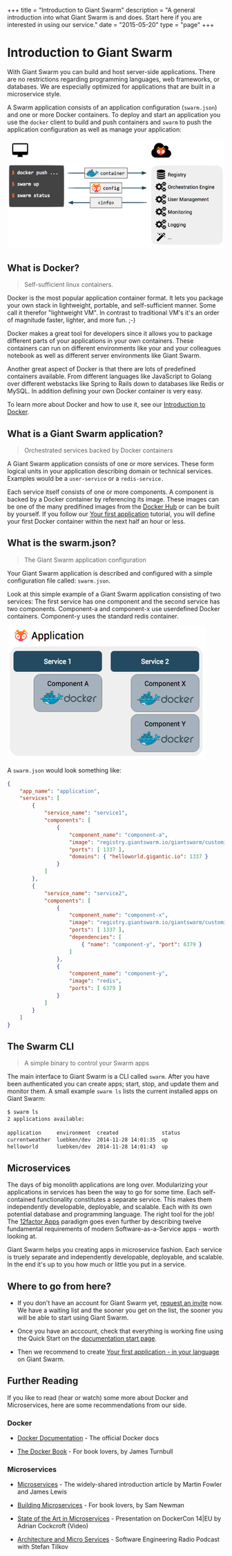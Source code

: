 +++
title = "Introduction to Giant Swarm"
description = "A general introduction into what Giant Swarm is and does. Start here if you are interested in using our service."
date = "2015-05-20"
type = "page"
+++

# Introduction to Giant Swarm

With Giant Swarm you can build and host server-side applications. There are no restrictions regarding programming languages, web frameworks, or databases. We are especially optimized for applications that are built in a microservice style.

A Swarm application consists of an application configuration (`swarm.json`) and one or more Docker containers. To deploy and start an application you use the `docker` client to build and push containers and `swarm` to push the application configuration as well as manage your application:

![](/img/overview.png)

## What is Docker?

> Self-sufficient linux containers.
 
Docker is the most popular application container format. It lets you package your own stack in lightweight, portable, and self-sufficient manner. Some call it therefor "lightweight VM". In contrast to traditional VM's it's an order of magnitude faster, lighter, and more fun. ;-)

Docker makes a great tool for developers since it allows you to package different parts of your applications in your own containers. These containers can run on different environments like your and your colleagues notebook as well as different server environments like Giant Swarm.

Another great aspect of Docker is that there are lots of predefined containers available. From different languages like JavaScript to Golang over different webstacks like Spring to Rails down to databases like Redis or MySQL. In addition defining your own Docker container is very easy.

To learn more about Docker and how to use it, see our [Introduction to Docker](/guides/introduction-to-docker/).

## What is a Giant Swarm application?

> Orchestrated services backed by Docker containers

A Giant Swarm application consists of one or more services. These form logical units in your application describing domain or technical services. Examples would be a `user-service` or a `redis-service.` 

Each service itself consists of one or more components. A component is backed by a Docker container by referencing its image. These images can be one of the many predifined images from the [Docker Hub](https://registry.hub.docker.com/) or can be built by yourself. If you follow our [Your first application](/guides/your-first-application/) tutorial, you will define your first Docker container within the next half an hour or less.

## What is the swarm.json?

> The Giant Swarm application configuration

Your Giant Swarm application is described and configured with a simple configuration file called: `swarm.json`. 

Look at this simple example of a Giant Swarm application consisting of two services: The first service has one component and the second service has two components. Component-a and component-x use userdefined Docker containers. Component-y uses the standard redis container.

![](/img/overview-app-service-component.png)

A `swarm.json` would look something like:

```json
{
    "app_name": "application",
    "services": [
        {
            "service_name": "service1",
            "components": [
                {
                    "component_name": "component-a",
                    "image": "registry.giantswarm.io/giantswarm/customimage",
                    "ports": [ 1337 ],
                    "domains": { "helloworld.gigantic.io": 1337 }
                }
            ]
        },
        {
            "service_name": "service2",
            "components": [
                {
                    "component_name": "component-x",
                    "image": "registry.giantswarm.io/giantswarm/customimage",
                    "ports": [ 1337 ],
                    "dependencies": [
                        { "name": "component-y", "port": 6379 }
                    ]                
                },
                {
                    "component_name": "component-y",
                    "image": "redis",
                    "ports": [ 6379 ]
                }
            ]
        }
    ]
}
```

## The Swarm CLI

> A simple binary to control your Swarm apps

The main interface to Giant Swarm is a CLI called `swarm`. After you have been authenticated you can create apps; start, stop, and update them and monitor them. A small example `swarm ls` lists the current installed apps on Giant Swarm:  

```nohighlight
$ swarm ls
2 applications available:

application     environment  created              status
currentweather  luebken/dev  2014-11-28 14:01:35  up
helloworld      luebken/dev  2014-11-28 14:01:43  up
```

## Microservices

The days of big monolith applications are long over. Modularizing your applications in services has been the way to go for some time. Each self-contained functionality constitutes a separate service. This makes them independently developable, deployable, and scalable. Each with its own potential database and programming language. The right tool for the job! The [12factor Apps](http://12factor.net/) paradigm goes even further by describing twelve fundamental requirements of modern Software-as-a-Service apps - worth looking at.

Giant Swarm helps you creating apps in microservice fashion. Each service is truely separate and independently developable, deployable, and scalable. In the end it's up to you how much or little you put in a service.

## Where to go from here?

* If you don't have an account for Giant Swarm yet, [request an invite](https://giantswarm.io/) now. We have a waiting list and the sooner you get on the list, the sooner you will be able to start using Giant Swarm.

* Once you have an acccount, check that everything is working fine using the Quick Start on the [documentation start page](/).

* Then we recommend to create [Your first application - in your language](/guides/your-first-application/) on Giant Swarm.

## Further Reading

If you like to read (hear or watch) some more about Docker and Microservices, here are some recommendations from our side.

### Docker

* [Docker Documentation](https://docs.docker.com/) - The official Docker docs

* [The Docker Book](http://www.dockerbook.com/) - For book lovers, by James Turnbull

### Microservices

* [Microservices](http://martinfowler.com/articles/microservices.html) - The widely-shared introduction article by Martin Fowler and James Lewis

* [Building Microservices](http://shop.oreilly.com/product/0636920033158.do) - For book lovers, by Sam Newman

* [State of the Art in Microservices](https://www.youtube.com/watch?v=nMTaS07i3jk) - Presentation on DockerCon 14|EU by Adrian Cockcroft (Video)

* [Architecture and Micro Services](https://www.innoq.com/de/links/microservices-se-radio/) - Software Engineering Radio Podcast with Stefan Tilkov
